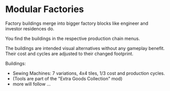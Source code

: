 # Modular Factories

Factory buildings merge into bigger factory blocks like engineer and investor residences do.

You find the buildings in the respective production chain menus.

The buildings are intended visual alternatives without any gameplay benefit.
Their cost and cycles are adjusted to their changed footprint.

Buildings:

- Sewing Machines: 7 variations, 4x4 tiles, 1/3 cost and production cycles.
- (Tools are part of the "Extra Goods Collection" mod)
- more will follow ...
